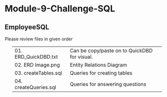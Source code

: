 <h1>Module-9-Challenge-SQL</h1>
<h2>EmployeeSQL</h2>
<p>Please review files in given order</p>

<ul>
<table width="100%">
  <tr>
    <td>01. ERD_QuickDBD.txt</td>
    <td>Can be copy/paste on to QuickDBD for visual.</td>   
  </tr>  
  <tr>
    <td>02. ERD Image.png</td>
    <td>Entity Relations Diagram</td>   
  </tr>
  <tr>
    <td>03. createTables.sql</td>
    <td>Queries for creating tables</td>   
  </tr>
  <tr>
    <td>04. createQueries.sql</td>
    <td>Queries for answering questions</td>   
  </tr>

</ul> 
</table>
